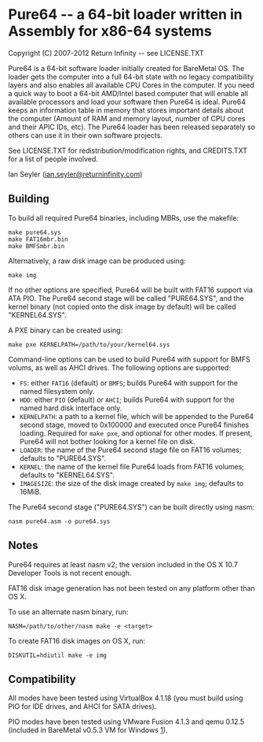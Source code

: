 # Pure64 -- a 64-bit loader written in Assembly for x86-64 systems #
Copyright (C) 2007-2012 Return Infinity -- see LICENSE.TXT

Pure64 is a 64-bit software loader initially created for BareMetal OS. The
loader gets the computer into a full 64-bit state with no legacy compatibility
layers and also enables all available CPU Cores in the computer. If you need a
quick way to boot a 64-bit AMD/Intel based computer that will enable all
available processors and load your software then Pure64 is ideal. Pure64 keeps
an information table in memory that stores important details about the
computer (Amount of RAM and memory layout, number of CPU cores and their APIC
IDs, etc). The Pure64 loader has been released separately so others can use it
in their own software projects.

See LICENSE.TXT for redistribution/modification rights, and CREDITS.TXT for a
list of people involved.

Ian Seyler (ian.seyler@returninfinity.com)


## Building

To build all required Pure64 binaries, including MBRs, use the makefile:

    make pure64.sys
    make FAT16mbr.bin
    make BMFSmbr.bin

Alternatively, a raw disk image can be produced using:

    make img

If no other options are specified, Pure64 will be built with FAT16 support via
ATA PIO. The Pure64 second stage will be called "PURE64.SYS", and the kernel
binary (not copied onto the disk image by default) will be called
"KERNEL64.SYS".

A PXE binary can be created using:

    make pxe KERNELPATH=/path/to/your/kernel64.sys

Command-line options can be used to build Pure64 with support for BMFS volums,
as well as AHCI drives. The following options are supported:

* `FS`: either `FAT16` (default) or `BMFS`; builds Pure64 with support for the
  named filesystem only.
* `HDD`: either `PIO` (default) or `AHCI`; builds Pure64 with support for the
  named hard disk interface only.
* `KERNELPATH`: a path to a kernel file, which will be appended to the Pure64
  second stage, moved to 0x100000 and executed once Pure64 finishes loading.
  Required for `make pxe`, and optional for other modes. If present, Pure64
  will not bother looking for a kernel file on disk.
* `LOADER`: the name of the Pure64 second stage file on FAT16 volumes;
  defaults to "PURE64.SYS".
* `KERNEL`: the name of the kernel file Pure64 loads from FAT16 volumes;
  defaults to "KERNEL64.SYS".
* `IMAGESIZE`: the size of the disk image created by `make img`; defaults to
  16MiB.

The Pure64 second stage ("PURE64.SYS") can be built directly using nasm:

    nasm pure64.asm -o pure64.sys


## Notes

Pure64 requires at least nasm v2; the version included in the OS X 10.7
Developer Tools is not recent enough.

FAT16 disk image generation has not been tested on any platform other than
OS X.

To use an alternate nasm binary, run:

    NASM=/path/to/other/nasm make -e <target>

To create FAT16 disk images on OS X, run:

    DISKUTIL=hdiutil make -e img


## Compatibility

All modes have been tested using VirtualBox 4.1.18 (you must build using PIO
for IDE drives, and AHCI for SATA drives).

PIO modes have been tested using VMware Fusion 4.1.3 and qemu 0.12.5 (included
in BareMetal v0.5.3 VM for Windows [1]).

[1]: http://baremetal.googlecode.com/files/BareMetal%20v0.5.3%20VM%20for%20Windows.zip


